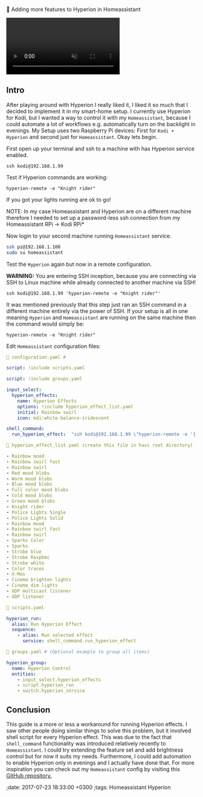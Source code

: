 🏡 Adding more features to Hyperion in Homeassistant

<video src="/data/ani/hyperion-hass.webm"  autoplay loop muted></video>


## Intro

After playing around with Hyperion I really liked it, I liked it so much that I decided to implement it in my smart-home setup.  I currently use Hyperion for Kodi, but I wanted a way to control it with my `Homeassistant`, because I could automate a lot of workflows e.g. automatically turn on the backlight in evenings. My Setup uses two Raspberry Pi devices: First for `Kodi + Hyperion` and second just for `Homeassistant`. Okay lets begin.


First open up your terminal and ssh to a machine with has Hyperion service enabled.

    ssh kodi@192.168.1.99

Test if Hyperion commands are working:

    hyperion-remote -e "Knight rider"

If you got your lights running are ok to go!

NOTE: In my case Homeassistant and Hyperion are on a different machine therefore I needed to set up a password-less ssh connection from my Homeassistant RPi → Kodi RPi*

Now login to your second machine running `Homeassistant` service.
```sh
ssh pi@192.168.1.100
sudo su homeassistant
```

Test the `Hyperion` again but now in a remote configuration.

**WARNING:** You are entering SSH inception, because you are connecting via SSH to Linux machine while already connected to another machine via SSH!
```
ssh kodi@192.168.1.99 'hyperion-remote -e "Knight rider"'
```

It was mentioned previously that this step just ran an SSH command in a different machine entirely via the power of SSH.  If your setup is all in one meaning `Hyperion` and `Homeassistant` are running on the same machine then the command would simply be:

    hyperion-remote -e "Knight rider"

Edit `Homeassistant` configuration files:
```yaml
📔 configuration.yaml #

script: !include scripts.yaml

script: !include groups.yaml

input_select:
  hyperion_effects:
    name: Hyperion Effects
    options: !include hyperion_effect_list.yaml
    initial: Rainbow swirl
    icon: mdi:white-balance-iridescent

shell_command:
  run_hyperion_effect:  "ssh kodi@192.168.1.99 \"hyperion-remote -e '{{states.input_select.hyperion_effects.state}}'\" "

```

```yaml
📔 hyperion_effect_list.yaml (create this file in hass root directory)

- Rainbow mood
- Rainbow swirl fast
- Rainbow swirl
- Red mood blobs
- Warm mood blobs
- Blue mood blobs
- Full color mood blobs
- Cold mood blobs
- Green mood blobs
- Knight rider
- Police Lights Single
- Police Lights Solid
- Rainbow mood
- Rainbow swirl fast
- Rainbow swirl
- Sparks Color
- Sparks
- Strobe blue
- Strobe Raspbmc
- Strobe white
- Color traces
- X-Mas
- Cinema brighten lights
- Cinema dim lights
- UDP multicast listener
- UDP listener

```

```yaml
📔 scripts.yaml

hyperion_run:
  alias: Run Hyperion Effect
  sequence:
    - alias: Run selected effect
      service: shell_command.run_hyperion_effect
```

```yaml
📔 groups.yaml # (Optional example to group all items)

hyperion_group:
  name: Hyperion Control
  entities:
    - input_select.hyperion_effects
    - script.hyperion_run
    - switch.hyperion_service

```
## Conclusion

This guide is a more or less a workaround for running Hyperion effects. I saw other people doing similar things to solve this problem, but it involved shell script for every Hyperion effect. This was due to the fact that `shell_command` functionality was introduced relatively recently to `Homeassistant`. I could try extending the feature set and add brightness control but for now it suits my needs. Furthermore, I could add automation to enable Hyperion only in evenings and I actually have done that. For more inspiration you can check out my  `Homeassistant` config by visiting this [GitHub repository.](https://github.com/dovydasgulbinas/Home-AssistantConfig)


;date: 2017-07-23 18:33:00 +0300
;tags: Homeassistant Hyperion

